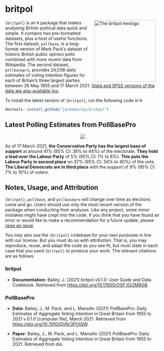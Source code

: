 
<!-- README.md is generated from README.Rmd. Please edit that file -->

# britpol

<img src="https://raw.githubusercontent.com/jackobailey/britpol/master/documentation/_assets/hex.png" alt="The britpol hexlogo" align="right" width="200" style="padding: 0 15px; float: right;"/>

`{britpol}` is an `R` package that makes analysing British political
data quick and simple. It contains two pre-formatted datasets, plus a
host of useful functions. The first dataset, `pollbase`, is a
long-format version of Mark Pack’s dataset of historic British public
opinion polls combined with more recent data from Wikipedia. The second
dataset, `pollbasepro`, provides 24,038 daily estimates of voting
intention figures for each of Britain’s three largest parties between 26
May 1955 and 17 March 2021. [Stata and SPSS versions of the data are
also available
too](https://github.com/jackobailey/britpol/tree/master/download).

To install the latest version of `{britpol}`, run the following code in
`R`:

``` r
devtools::install_github("jackobailey/britpol")
```

## Latest Polling Estimates from PollBasePro

<center>
<img src="https://raw.githubusercontent.com/jackobailey/britpol/master/documentation/_assets/timeplot_gh.png">
</center>

As of 17 March 2021, **the Conservative Party has the largest base of
support** at around 41% (95% CI: 38% to 44%) of the electorate. **They
hold a lead over the Labour Party** of 5% (95% CI: 1% to 8%). **This
puts the Labour Party in second place** on 37% (95% CI: 34% to 40%) of
the vote. **The Liberal Democrats are in third place** with the support
of 9% (95% CI: 7% to 10%) of voters.

## Notes, Usage, and Attribution

`{britpol}`, `pollbase`, and `pollbasepro` will change over time as
elections come and go. Users should use only the most recent version of
the package when conducting their analyses. Like any project, some minor
mistakes might have crept into the code. If you think that you have
found an error or would like to make a recommendation for a future
update, please [raise an
issue](https://github.com/jackobailey/britpol/issues).

You may also use the `{britpol}` codebase for your own purposes in line
with our license. But you must do so *with attribution*. That is, you
may reproduce, reuse, and adapt the code as you see fit, but must state
in each case that you used `{britpol}` to produce your work. The
relevant citations are as follows:

### britpol

-   **Documentation:** Bailey, J. (2021) britpol v0.1.0: User Guide and
    Data Codebook. Retrieved from
    <https://doi.org/10.17605/OSF.IO/2M9GB>.

### PollBasePro

-   **Data:** Bailey, J., M. Pack, and L. Mansillo (2021) PollBasePro:
    Daily Estimates of Aggregate Voting Intention in Great Britain from
    1955 to 2021 v.0.1.0 \[computer file\], March 2021. Retrieved from
    <https://doi.org/10.7910/DVN/3POIQW>.

-   **Paper:** Bailey, J., M. Pack, and L. Mansillo (2021) PollBasePro:
    Daily Estimates of Aggregate Voting Intention in Great Britain from
    1955 to 2021. Retrieved from doi.
